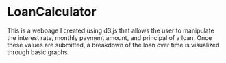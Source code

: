 # LoanCalculator

This is a webpage I created using d3.js that allows the user to manipulate the interest rate, monthly payment amount, and principal of a loan. Once these values are submitted, a breakdown of the loan over time is visualized through basic graphs.
